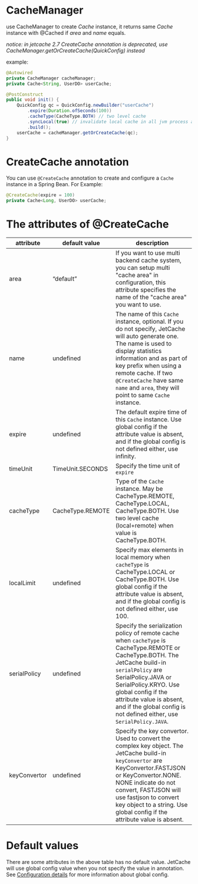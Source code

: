 
# CacheManager
use CacheManager to create *Cache* instance, it returns same *Cache* instance with @Cached if *area* and *name* equals.

*notice: in jetcache 2.7 CreateCache annotation is deprecated, use CacheManager.getOrCreateCache(QuickConfig) instead*

example:
```java
@Autowired
private CacheManager cacheManager;
private Cache<String, UserDO> userCache;

@PostConstruct
public void init() {
    QuickConfig qc = QuickConfig.newBuilder("userCache")
        .expire(Duration.ofSeconds(100))
        .cacheType(CacheType.BOTH) // two level cache
        .syncLocal(true) // invalidate local cache in all jvm process after update
        .build();
    userCache = cacheManager.getOrCreateCache(qc);
}
```

# CreateCache annotation

You can use ```@CreateCache``` annotation to create and configure a ```Cache``` instance in a Spring Bean.
For Example:
```java
@CreateCache(expire = 100)
private Cache<Long, UserDO> userCache;
```

# The attributes of @CreateCache

|attribute|default value|description|
| --- | --- | --- |
|area|“default”|If you want to use multi backend cache system, you can setup multi "cache area" in configuration, this attribute specifies the name of the "cache area" you want to use.|
|name|undefined|The name of this ```Cache``` instance, optional. If you do not specify, JetCache will auto generate one. The name is used to display statistics information and as part of key prefix when using a remote cache. If two ```@CreateCache``` have same ```name``` and ```area```, they will point to same ```Cache``` instance.|
|expire|undefined|The default expire time of this ```Cache``` instance. Use global config if the attribute value is absent, and if the global config is not defined either, use infinity.|
|timeUnit|TimeUnit.SECONDS|Specify the time unit of ```expire```|
|cacheType|CacheType.REMOTE|Type of the ```Cache``` instance. May be CacheType.REMOTE, CacheType.LOCAL, CacheType.BOTH. Use two level cache (local+remote) when value is CacheType.BOTH.|
|localLimit|undefined|Specify max elements in local memory when ```cacheType``` is CacheType.LOCAL or CacheType.BOTH. Use global config if the attribute value is absent, and if the global config is not defined either, use 100.|
|serialPolicy|undefined|Specify the serialization policy of remote cache when ```cacheType``` is CacheType.REMOTE or CacheType.BOTH. The JetCache build-in ```serialPolicy``` are SerialPolicy.JAVA or SerialPolicy.KRYO. Use global config if the attribute value is absent, and if the global config is not defined either, use ```SerialPolicy.JAVA```.|
|keyConvertor|undefined|Specify the key convertor. Used to convert the complex key object. The JetCache build-in ```keyConvertor``` are KeyConvertor.FASTJSON or KeyConvertor.NONE. NONE indicate do not convert, FASTJSON will use fastjson to convert key object to a string. Use global config if the attribute value is absent.|

# Default values
There are some attributes in the above table has no default value. JetCache will use global config value when you not specify the value in annotation.
See [Configuration details](Config.md) for more information about global config.